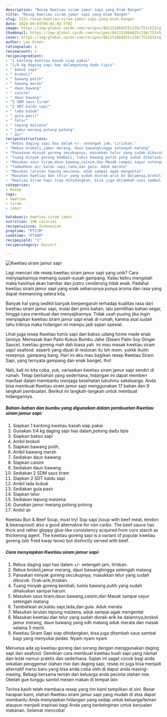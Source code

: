 ```yaml
---
description: "Resep Kwetiau siram jamur sapi yang Enak Banget"
title: "Resep Kwetiau siram jamur sapi yang Enak Banget"
slug: 5151-resep-kwetiau-siram-jamur-sapi-yang-enak-banget
date: 2020-09-04T06:01:02.770Z
image: https://img-global.cpcdn.com/recipes/8b11510b8d25c238/751x532cq70/kwetiau-siram-jamur-sapi-foto-resep-utama.jpg
thumbnail: https://img-global.cpcdn.com/recipes/8b11510b8d25c238/751x532cq70/kwetiau-siram-jamur-sapi-foto-resep-utama.jpg
cover: https://img-global.cpcdn.com/recipes/8b11510b8d25c238/751x532cq70/kwetiau-siram-jamur-sapi-foto-resep-utama.jpg
author: Leo Green
ratingvalue: 4
reviewcount: 5
recipeingredient:
- "1 kantong kwetiau basah siap pakai"
- "1/4 kg daging sapi has dalampotong dadu tipis"
- " bakso sapi"
- " brokoli"
- " bawang putih"
- " bawang merah"
- " daun bawang"
- " caisim"
- " daun bawang"
- "2 SDM saus tiram"
- "2 SDT kaldu sapi"
- " lada bubuk"
- " gula pasir"
- " telur"
- " tepung maizena"
- " jamur merang potong potong"
- " air"
recipeinstructions:
- "Rebus daging sapi has dalam +/- setengah jam, tiriskan."
- "Rebus brokoli,jamur merang, daun bawanghingga setengah matang"
- "Panaskan minyak goreng secukupnya, masukkan telur yang sudah dikocok. Orak-arik,tiriskan."
- "Tuang minyak goreng kembali, tumis bawang putih yang sudah dihaluskan sampai harum."
- "Masukan saus tiram,daun bawang,caisim,dan Masak sampai sayur setengah matang"
- "Tambahkan air,kaldu sapi,lada,dan gula. Aduk merata"
- "Masukan larutan tepung maizena, aduk sampai agak mengental"
- "Masukan kwetiau dan telur yang sudah diorak-arik ke dalamnya,brokoli jamur merang, daun bawang yang sdh matang aduk merata dan masak selama 5 menit."
- "Kwetiau Siram Sapi siap dihidangkan, bisa juga ditambah saus sambal bagi yang menyukai pedas. Nyam nyam nyam"
categories:
- Resep
tags:
- kwetiau
- siram
- jamur

katakunci: kwetiau siram jamur 
nutrition: 198 calories
recipecuisine: Indonesian
preptime: "PT21M"
cooktime: "PT48M"
recipeyield: "3"
recipecategory: Dessert

---
```



![Kwetiau siram jamur sapi](https://img-global.cpcdn.com/recipes/8b11510b8d25c238/751x532cq70/kwetiau-siram-jamur-sapi-foto-resep-utama.jpg)

Lagi mencari ide resep kwetiau siram jamur sapi yang unik? Cara menyiapkannya memang susah-susah gampang. Kalau keliru mengolah maka hasilnya akan hambar dan justru cenderung tidak enak. Padahal kwetiau siram jamur sapi yang enak seharusnya punya aroma dan rasa yang dapat memancing selera kita.

Banyak hal yang sedikit banyak berpengaruh terhadap kualitas rasa dari kwetiau siram jamur sapi, mulai dari jenis bahan, lalu pemilihan bahan segar, hingga cara membuat dan menyajikannya. Tidak usah pusing jika ingin menyiapkan kwetiau siram jamur sapi enak di rumah, karena asal sudah tahu triknya maka hidangan ini mampu jadi sajian spesial.

Lihat juga resep Kwetiau tumis sapi dan bakso udang home made enak lainnya. Memasak Ikan Patin Kukus Bumbu Jahe (Steam Patin Soy Ginger Sauce). kwetiau goreng mah dah biasa yah. ini mau masak kwetiau siram sapi/ seafood. seperti yang dijual di restoran itu loh mom. yukkk ikutin resepnya. gampang bang. Hari ini aku mau bagikan resep Kwetiau Siram Sapi, yang ternyata gampang dan enak banget, lho!


Nah, kali ini kita coba, yuk, variasikan kwetiau siram jamur sapi sendiri di rumah. Tetap berbahan yang sederhana, hidangan ini dapat memberi manfaat dalam membantu menjaga kesehatan tubuhmu sekeluarga. Anda bisa membuat Kwetiau siram jamur sapi menggunakan 17 bahan dan 9 langkah pembuatan. Berikut ini langkah-langkah untuk membuat hidangannya.

<!--inarticleads1-->

##### Bahan-bahan dan bumbu yang digunakan dalam pembuatan Kwetiau siram jamur sapi:

1. Siapkan 1 kantong kwetiau basah siap pakai
1. Gunakan 1/4 kg daging sapi has dalam,potong dadu tipis
1. Siapkan  bakso sapi
1. Ambil  brokoli
1. Siapkan  bawang putih,
1. Ambil  bawang merah
1. Sediakan  daun bawang
1. Siapkan  caisim
1. Sediakan  daun bawang
1. Sediakan 2 SDM saus tiram
1. Siapkan 2 SDT kaldu sapi
1. Ambil  lada bubuk
1. Sediakan  gula pasir
1. Siapkan  telur
1. Sediakan  tepung maizena
1. Gunakan  jamur merang potong potong
1. Ambil  air


Kwetiau Bun &amp; Beef Soup, must try! Sop sapi (soup with beef meat, tendon &amp; beansprout) also a good alternative for non carbo. The beef sauce has thick and rather gloppy glue-like consistency acquired from corn starch as thickening agent. The kwetiau goreng sapi is a variant of popular kwetiau goreng (stir fried kway teow) but distinctly served with beef. 

<!--inarticleads2-->

##### Cara menyiapkan Kwetiau siram jamur sapi:

1. Rebus daging sapi has dalam +/- setengah jam, tiriskan.
1. Rebus brokoli,jamur merang, daun bawanghingga setengah matang
1. Panaskan minyak goreng secukupnya, masukkan telur yang sudah dikocok. Orak-arik,tiriskan.
1. Tuang minyak goreng kembali, tumis bawang putih yang sudah dihaluskan sampai harum.
1. Masukan saus tiram,daun bawang,caisim,dan Masak sampai sayur setengah matang
1. Tambahkan air,kaldu sapi,lada,dan gula. Aduk merata
1. Masukan larutan tepung maizena, aduk sampai agak mengental
1. Masukan kwetiau dan telur yang sudah diorak-arik ke dalamnya,brokoli jamur merang, daun bawang yang sdh matang aduk merata dan masak selama 5 menit.
1. Kwetiau Siram Sapi siap dihidangkan, bisa juga ditambah saus sambal bagi yang menyukai pedas. Nyam nyam nyam


Menunya ada yg kwetiau goreng dan sorang dengan menggunakan daging sapi dan seafood. Demikian cara membuat kwetiau kuah sapi yang nikmat dan lezat namun praktis dan sederhana. Sajian ini sagat cocok bagi anda sekalian penggemar olahan mie dan daging sapi, resep ini juga bisa menjadi alternatif menu baru yang bisa anda coba oleh di dapur anda masing-masing. Bebagi bersama teman dan keluarga anda pecinta olahan mie. Okelah gue tunggu sambil mesen makan di tempat lain. 

Terima kasih telah membaca resep yang tim kami tampilkan di sini. Besar harapan kami, olahan Kwetiau siram jamur sapi yang mudah di atas dapat membantu Anda menyiapkan hidangan yang sedap untuk keluarga/teman ataupun menjadi inspirasi bagi Anda yang berkeinginan untuk berjualan makanan. Selamat mencoba!
